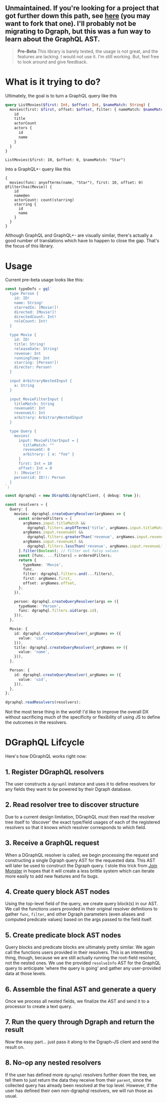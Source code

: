 ## Unmaintained. If you're looking for a project that got further down this path, see [here](https://github.com/dpeek/dgraphql) (you may want to fork that one). I'll probably not be migrating to Dgraph, but this was a fun way to learn about the GraphQL AST.

> **Pre-Beta** This library is barely tested, the usage is not great, and the features are lacking. I would not use it. I'm still working. But, feel free to look around and give feedback.

# What is it trying to do?

Ultimately, the goal is to turn a GraphQL query like this

```graphql
query ListMovies($first: Int, $offset: Int, $nameMatch: String) {
  movies(first: $first, offset: $offset, filter: { nameMatch: $nameMatch }) {
    id
    title
    actorCount
    actors {
      id
      name
    }
  }
}
```
```
ListMovies($first: 10, $offset: 0, $nameMatch: "Star")
```

Into a GraphQL+- query like this

```graphql+-
{
  movies(func: anyofterms(name, "Star"), first: 10, offset: 0) @filter(has(Movie)) {
    id
    name@en
    actorCount: count(starring)
    starring {
      id
      name
    }
  }
}
```

Although GraphQL and GraphQL+- are visually similar, there's actually a good number of translations which have to happen to close the gap. That's the focus of this library.

# Usage

Current pre-beta usage looks like this:

```ts
const typeDefs = gql`
  type Person {
    id: ID!
    name: String!
    starredIn: [Movie!]!
    directed: [Movie!]!
    directedCount: Int!
    roleCount: Int!
  }

  type Movie {
    id: ID!
    title: String!
    releaseDate: String!
    revenue: Int
    runningTime: Int
    starring: [Person!]!
    director: Person!
  }

  input ArbitraryNestedInput {
    a: String
  }

  input MovieFilterInput {
    titleMatch: String
    revenueGt: Int
    revenueLt: Int
    arbitrary: ArbitraryNestedInput
  }

  type Query {
    movies(
      input: MovieFilterInput = {
        titleMatch: ""
        revenueGt: 0
        arbitrary: { a: "foo" }
      }
      first: Int = 10
      offset: Int = 0
    ): [Movie!]!
    person(id: ID!): Person
  }
`;

const dgraphql = new DGraphQL(dgraphClient, { debug: true });

const resolvers = {
  Query: {
    movies: dgraphql.createQueryResolver(argNames => {
      const orderedFilters = [
        argNames.input.titleMatch &&
          dgraphql.filters.anyOfTerms('title', argNames.input.titleMatch),
        argNames.input.revenueGt &&
          dgraphql.filters.greaterThan('revenue', argNames.input.revenueGt),
        argNames.input.revenueLt &&
          dgraphql.filters.lessThan('revenue', argNames.input.revenueLt),
      ].filter(Boolean); // filter out falsy values
      const [func, ...filters] = orderedFilters;
      return {
        typeName: 'Movie',
        func,
        filter: dgraphql.filters.and(...filters),
        first: argNames.first,
        offset: argNames.offset,
      };
    }),

    person: dgraphql.createQueryResolver(args => ({
      typeName: 'Person',
      func: dgraphql.filters.uid(args.id),
    })),
  },

  Movie: {
    id: dgraphql.createQueryResolver(_argNames => ({
      value: 'uid',
    })),
    title: dgraphql.createQueryResolver(_argNames => ({
      value: 'name',
    })),
  },

  Person: {
    id: dgraphql.createQueryResolver(_argNames => ({
      value: 'uid',
    })),
  },
};

dgraphql.readResolvers(resolvers);
```

Not the most terse thing in the world! I'd like to improve the overall DX without sacrificing much of the specificity or flexibility of using JS to define the outcomes in the resolvers.

# DGraphQL Lifcycle

Here's how DGraphQL works right now:

## 1. Register DGraphQL resolvers

The user constructs a `dgraphl` instance and uses it to define resolvers for any fields they want to be powered by their Dgraph database.

## 2. Read resolver tree to discover structure

Due to a current design limitation, DGraphQL must then read the resolver tree itself to 'discover' the exact type/field usages of each of the registered resolvers so that it knows which resolver corresponds to which field.

## 3. Receive a GraphQL request

When a DGraphQL resolver is called, we begin processing the request and constructing a single Dgraph query AST for the requested data. This AST will later be used to construct the Dgraph query. I stole this trick from [Join Monster](https://github.com/acarl005/join-monster) in hopes that it will create a less brittle system which can iterate more easily to add new features and fix bugs.

## 4. Create query block AST nodes

Using the top-level field of the query, we create query block(s) in our AST. We call the functions users provided in their original resolver definitions to gather `func`, `filter`, and other Dgraph parameters (even aliases and computed predicate values) based on the args passed to the field itself.

## 5. Create predicate block AST nodes

Query blocks and predicate blocks are ultimately pretty similar. We again call the functions users provided in their resolvers. This is an interesting thing, though, because we are still actually running the root-field resolver, not the nested ones. We use the provided `resolveInfo` AST for the GraphQL query to anticipate 'where the query is going' and gather any user-provided data at those levels.

## 6. Assemble the final AST and generate a query

Once we process all nested fields, we finalize the AST and send it to a processor to create a text query.

## 7. Run the query through Dgraph and return the result

Now the easy part... just pass it along to the Dgraph-JS client and send the result on.

## 8. No-op any nested resolvers

If the user has defined more `dgraphql` resolvers further down the tree, we tell them to just return the data they receive from their `parent`, since the collected query has already been resolved at the top level. However, if the user has defined their own non-dgraphql resolvers, we will run those as usual.
